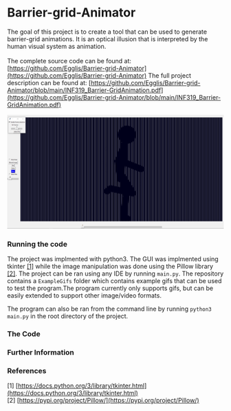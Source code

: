 # Barrier-grid-Animator
The goal of this project is to create a tool that can be used to generate barrier-grid animations. It is an optical illusion that is interpreted by the human visual system as animation.\
\
 The complete source code can be found at: [https://github.com/Egglis/Barrier-grid-Animator](https://github.com/Egglis/Barrier-grid-Animator)
 The full project description can be found at: [https://github.com/Egglis/Barrier-grid-Animator/blob/main/INF319_Barrier-GridAnimation.pdf](https://github.com/Egglis/Barrier-grid-Animator/blob/main/INF319_Barrier-GridAnimation.pdf)

![app](/screenshots/Capture.png)


### Running the code
The project was implmented with python3. The GUI was implmented using tkinter [[1]](#1) while the image manipulation was done using the Pillow library [[2]](#2). The project can be ran using any IDE by running <code>main.py</code>. The repository contains a <code>ExampleGifs</code> folder which contains example gifs that can be used to test the program.The program currently only supports gifs, but can be easily extended to support other image/video formats.


The program can also be ran from the command line by running <code>python3 main.py</code> in the root directory of the project.



### The Code

### Further Information

### References
<a id="1">[1]</a> [https://docs.python.org/3/library/tkinter.html](https://docs.python.org/3/library/tkinter.html) \
<a id="2">[2]</a> [https://pypi.org/project/Pillow/](https://pypi.org/project/Pillow/)

